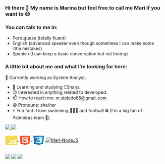### Hi there 👋 My name is Marina but feel free to call me Mari if you want to 😊

### You can talk to me in:

* Portuguese (totally fluent)
* English (advanced speaker even though sometimes I can make some little mistakes)
* Spanish (I can keep a basic conversation but not boring)

### A little bit about me and what I’m looking for here:

 🌱 Currently working as System Analyst.
- 🤔 Learning and studying CSharp.
- 😉 Interested in anything related to developed. 
- 📫 How to reach me: m.stoledo85@gmail.com
- 😄 Pronouns: she/her
- ⚡ Fun fact: I love swimming 🏊🏼‍♀️ and football ⚽ (I'm a big fan of Palmeiras team 💚).

<div>
  <a href="https://github.com/marinast85">
  <img height="180em" src="https://github-readme-stats.vercel.app/api/?username=marinast85&show_icons=true&theme=dracula&include_all_commits=true&count_private=true"/>
  <img height="180em" src="https://github-readme-stats.vercel.app/api/top-langs/?username=marinast85&layout=compact&langs_count=7&theme=dracula"/>
</div>
  
<div style="display: inline_block"><br>
  <img align="center" alt="Mari-Js" height="30" width="40" src="https://raw.githubusercontent.com/devicons/devicon/master/icons/javascript/javascript-plain.svg">
  <img align="center" alt="Mari-HTML" height="30" width="40" src="https://raw.githubusercontent.com/devicons/devicon/master/icons/html5/html5-original.svg">
  <img align="center" alt="Mari-CSS" height="30" width="40" src="https://raw.githubusercontent.com/devicons/devicon/master/icons/css3/css3-original.svg">
  <img align="center" alt="Mari-NodeJS" height="30" width="40" 
src="https://cdn.jsdelivr.net/gh/devicons/devicon/icons/nodejs/nodejs-original.svg">
</div>
  
  ##
  
  <div>
     <a href = "mailto:m.stoledo85@gmail.com"><img src="https://img.shields.io/badge/-Gmail-%23333?style=for-the-badge&logo=gmail&logoColor=white" target="_blank"></a>
    <a href="https://instagram.com/marinast85" target="_blank"><img src="https://img.shields.io/badge/-Instagram-%23E4405F?style=for-the-badge&logo=instagram&logoColor=white" target="_blank"></a>
    <a href="https://www.linkedin.com/in/marina-silveira-toledo-43289235" target="_blank"><img src="https://img.shields.io/badge/-LinkedIn-%230077B5?style=for-the-badge&logo=linkedin&logoColor=white" target="_blank"></a>   
    <a href = "5511939305757"><img src="https://img.shields.io/badge/WhatsApp-25D366?style=for-the-badge&logo=whatsapp&logoColor=white</a>
      
       ![Snake animation](https://github.com/marinast85/marinast85/blob/output/github-contribution-grid-snake.svg);
      
  </div>
  
  


